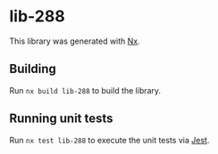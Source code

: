 # lib-288

This library was generated with [Nx](https://nx.dev).

## Building

Run `nx build lib-288` to build the library.

## Running unit tests

Run `nx test lib-288` to execute the unit tests via [Jest](https://jestjs.io).
